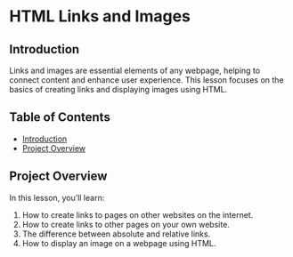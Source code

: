
# HTML Links and Images

## Introduction
Links and images are essential elements of any webpage, helping to connect content and enhance user experience. This lesson focuses on the basics of creating links and displaying images using HTML.

## Table of Contents
- [Introduction](#introduction)
- [Project Overview](#project-overview)

## Project Overview
In this lesson, you’ll learn:
1. How to create links to pages on other websites on the internet.
2. How to create links to other pages on your own website.
3. The difference between absolute and relative links.
4. How to display an image on a webpage using HTML.
